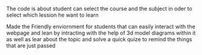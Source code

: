 The code is about student can select the course and the subject in oder to select which lession he want to learn 

Made the Friendly enviornment for students that can easily interact with the webpage and lean by intracting with the help of 3d model diagrams within it as well as lear about the topic and solve a quick quize to 
remind the things that are just passed
